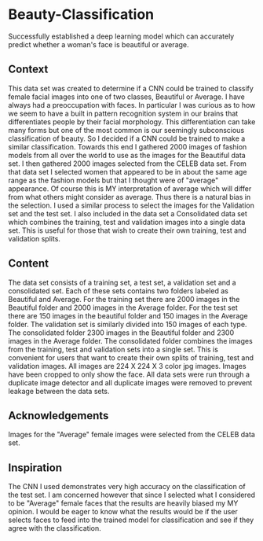 # Beauty-Classification
Successfully established a deep learning model which can accurately predict whether a woman's face is beautiful or average. 

## Context

This data set was created to determine if a CNN could be trained to classify female facial images into one of two classes, Beautiful or Average. I have always had a preoccupation with faces. In particular I was curious as to how we seem to have a built in pattern recognition system in our brains that differentiates people by their facial morphology. This differentiation can take many forms but one of the most common is our seemingly subconscious classification of beauty. So I decided if a CNN could be trained to make a similar classification. Towards this end I gathered 2000 images of fashion models from all over the world to use as the images for the Beautiful data set. I then gathered 2000 images selected from the CELEB data set. From that data set I selected women that appeared to be in about the same age range as the fashion models but that I thought were of "average" appearance. Of course this is MY interpretation of average which will differ from what others might consider as average. Thus there is a natural bias in the selection. I used a similar process to select the images for the Validation set and the test set. I also included in the data set a Consolidated data set which combines the training, test and validation images into a single data set. This is useful for those that wish to create their own training, test and validation splits.

## Content

The data set consists of a training set, a test set, a validation set and a consolidated set. Each of these sets contains two folders labeled as Beautiful and Average. For the training set there are 2000 images in the Beautiful folder and 2000 images in the Average folder. For the test set there are 150 images in the beautiful folder and 150 images in the Average folder. The validation set is similarly divided into 150 images of each type. The consolidated folder 2300 images in the Beautiful folder and 2300 images in the Average folder. The consolidated folder combines the images from the training, test and validation sets into a single set. This is convenient for users that want to create their own splits of training, test and validation images.
All images are 224 X 224 X 3 color jpg images. Images have been cropped to only show the face. All data sets were run through a duplicate image detector and all duplicate images were removed to prevent leakage between the data sets.

## Acknowledgements

Images for the "Average" female images were selected from the CELEB data set.

## Inspiration

The CNN I used demonstrates very high accuracy on the classification of the test set. I am concerned however that since I selected what I considered to be "Average" female faces that the results are heavily biased my MY opinion. I would be eager to know what the results would be if the user selects faces to feed into the trained model for classification and see if they agree with the classification.
